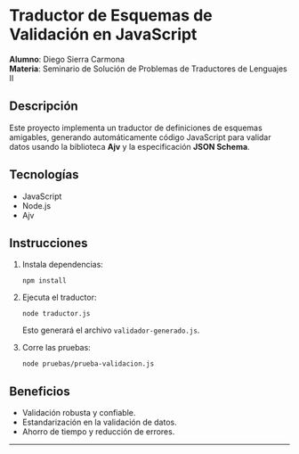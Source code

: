 # Traductor de Esquemas de Validación en JavaScript
**Alumno**: Diego Sierra Carmona  
**Materia**: Seminario de Solución de Problemas de Traductores de Lenguajes II  

## Descripción
Este proyecto implementa un traductor de definiciones de esquemas amigables, generando automáticamente código JavaScript para validar datos usando la biblioteca **Ajv** y la especificación **JSON Schema**.

## Tecnologías
- JavaScript
- Node.js
- Ajv

## Instrucciones
1. Instala dependencias:
   ```
   npm install
   ```
2. Ejecuta el traductor:
   ```
   node traductor.js
   ```
   Esto generará el archivo `validador-generado.js`.

3. Corre las pruebas:
   ```
   node pruebas/prueba-validacion.js
   ```

## Beneficios
- Validación robusta y confiable.
- Estandarización en la validación de datos.
- Ahorro de tiempo y reducción de errores.

---